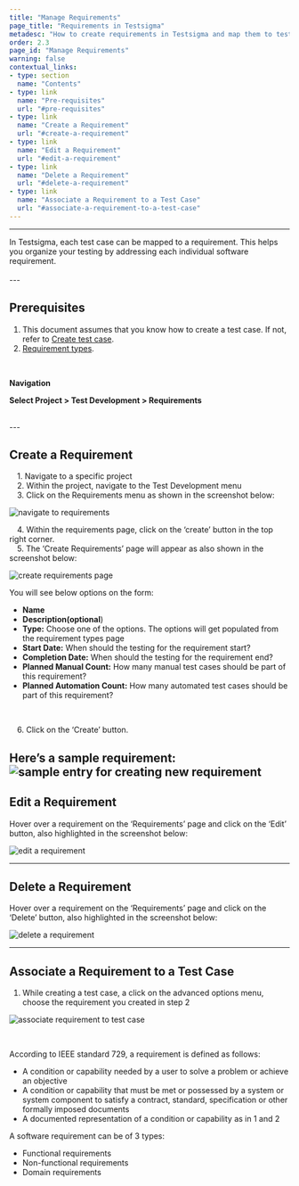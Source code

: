 ```yaml
---
title: "Manage Requirements"
page_title: "Requirements in Testsigma"
metadesc: "How to create requirements in Testsigma and map them to test cases."
order: 2.3
page_id: "Manage Requirements"
warning: false
contextual_links:
- type: section
  name: "Contents"
- type: link
  name: "Pre-requisites"
  url: "#pre-requisites"
- type: link
  name: "Create a Requirement"
  url: "#create-a-requirement"
- type: link
  name: "Edit a Requirement"
  url: "#edit-a-requirement"
- type: link
  name: "Delete a Requirement"
  url: "#delete-a-requirement"
- type: link
  name: "Associate a Requirement to a Test Case"
  url: "#associate-a-requirement-to-a-test-case"
---
```


---
In Testsigma, each test case can be mapped to a requirement. This helps you organize your testing by addressing each individual software requirement.
<br>
<br>---

## **Prerequisites** <br> 
1. This document assumes that you know how to create a test case. If not, refer to [Create test case](https://testsigma.com/docs/test-cases/manage/add-edit-delete/).
2. [Requirement types](https://testsigma.com/docs/projects/settings/requirement-types/).

<br>

**Navigation**

**Select Project > Test Development > Requirements**

<br>
---

## **Create a Requirement**<br>

  &emsp;1. Navigate to a specific project <br>
  &emsp;2. Within the project, navigate to the Test Development menu <br>
  &emsp;3. Click on the Requirements menu as shown in the screenshot below:

![navigate to requirements](https://docs.testsigma.com/images/requirements/navigate-to-requirements.png)




  &emsp;4. Within the requirements page, click on the ‘create’ button in the top right corner.<br>
  &emsp;5. The ‘Create Requirements’ page will appear as also shown in the screenshot below:

![create requirements page](https://docs.testsigma.com/images/requirements/create-requirements-page.png)

You will see below options on the form:
* **Name** <br>
* **Description(optional**)<br>
* **Type:** Choose one of the options. The options will get populated from the requirement types page<br>
* **Start Date:** When should the testing for the requirement start?<br>
* **Completion Date:** When should the testing for the requirement end?<br>
* **Planned Manual Count:** How many manual test cases should be part of this requirement?<br>
* **Planned Automation Count:** How many automated test cases should be part of this requirement?<br>
<br>

 &emsp;6. Click on the ‘Create’ button.

Here’s a sample requirement: 
![sample entry for creating new requirement ](https://docs.testsigma.com/images/requirements/create-new-requirement-sample-entry.png)
---

## **Edit a Requirement**
Hover over a requirement on the ‘Requirements’ page and click on the ‘Edit’ button, also highlighted in the screenshot below:

![edit a requirement](https://docs.testsigma.com/images/requirements/edit-a-requirement.png)


---

## **Delete a Requirement**

Hover over a requirement on the ‘Requirements’ page and click on the ‘Delete’ button, also highlighted in the screenshot below:

![delete a requirement](https://docs.testsigma.com/images/requirements/delete-a-requirement.png)

---

## **Associate a Requirement to a Test Case**
 1. While creating a test case, a  click on the advanced options menu, choose the requirement you created in step 2

![associate requirement to test case](https://docs.testsigma.com/images/requirements/associate-requirement-to-test-case.png)


<br>


According to IEEE standard 729, a requirement is defined as follows:

* A condition or capability needed by a user to solve a problem or achieve an objective
* A condition or capability that must be met or possessed by a system or system component to satisfy a contract, standard, specification or other formally imposed documents
* A documented representation of a condition or capability as in 1 and 2



A software requirement can be of 3 types:

* Functional requirements
* Non-functional requirements
* Domain requirements
